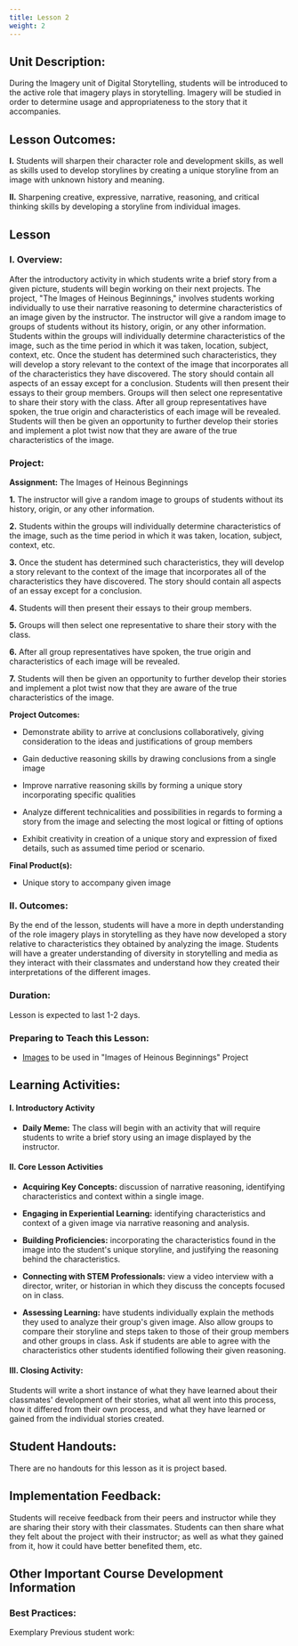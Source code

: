 ```yaml
---
title: Lesson 2
weight: 2
---
```

## Unit Description: 
During the Imagery unit of Digital Storytelling, students will be introduced to the active role that imagery plays in storytelling. Imagery will be studied in order to determine usage and appropriateness to the story that it accompanies. 


## Lesson Outcomes:
**I.** Students will sharpen their character role and development skills, as well as skills used to develop storylines by creating a unique storyline from an image with unknown history and meaning.

**II.** Sharpening creative, expressive, narrative, reasoning, and critical thinking skills by developing a storyline from individual images.

## Lesson
 ### I. Overview:
After the introductory activity in which students write a brief story from a given picture, students will begin working on their next projects. The project, "The Images of Heinous Beginnings," involves students working individually to use their narrative reasoning to determine characteristics of an image given by the instructor. The instructor will give a random image to groups of students without its history, origin, or any other information. Students within the groups will individually determine characteristics of the image, such as the time period in which it was taken, location, subject, context, etc. Once the student has determined such characteristics, they will develop a story relevant to the context of the image that incorporates all of the characteristics they have discovered. The story should contain all aspects of an essay except for a conclusion. Students will then present their essays to their group members. Groups will then select one representative to share their story with the class. After all group representatives have spoken, the true origin and characteristics of each image will be revealed. Students will then be given an opportunity to further develop their stories and implement a plot twist now that they are aware of the true characteristics of the image.

### Project:
**Assignment:**  The Images of Heinous Beginnings

		

 **1.** The instructor will give a random image to groups of students without its history, origin, or any other information.
 
 **2.** Students within the groups will individually determine characteristics of the image, such as the time period in which it was taken, location, subject, context, etc. 
 
 **3.** Once the student has determined such characteristics, they will develop a story relevant to the context of the image that incorporates all of the characteristics they have discovered. The story should contain all aspects of an essay except for a conclusion.
 
 **4.** Students will then present their essays to their group members. 
 
 **5.** Groups will then select one representative to share their story with the class.
 
**6.** After all group representatives have spoken, the true origin and characteristics of each image will be revealed.

**7.**  Students will then be given an opportunity to further develop their stories and implement a plot twist now that they are aware of the true characteristics of the image.

**Project Outcomes:** 
-   Demonstrate ability to arrive at conclusions collaboratively, giving consideration to the ideas and justifications of group members
    
-   Gain deductive reasoning skills by drawing conclusions from a single image
    
-   Improve narrative reasoning skills by forming a unique story incorporating specific qualities
    
-   Analyze different technicalities and possibilities in regards to forming a story from the image and selecting the most logical or fitting of options
    
-   Exhibit creativity in creation of a unique story and expression of fixed details, such as assumed time period or scenario.

**Final Product(s):**
	

 - Unique story to accompany given image


 ### II. Outcomes:
By the end of the lesson, students will have a more in depth understanding of the role imagery plays in storytelling as they have now developed a story relative to characteristics they obtained by analyzing the image.  Students will have a greater understanding of diversity in storytelling and media as they interact with their classmates and understand how they created their interpretations of the different images. 

###  Duration: 
Lesson is expected to last 1-2 days.

### Preparing to Teach this Lesson:

- [Images](http://www.historyinorbit.com/13-children-who-grew-up-to-be-the-most-evil-humans-in-the-world/) to be used in "Images of Heinous Beginnings" Project


## Learning Activities:

#### I. Introductory Activity
-  **Daily Meme:** The class will begin with an activity that will require students to write a brief story using an image displayed by the instructor.

#### II. Core Lesson Activities
- **Acquiring Key Concepts:** discussion of narrative reasoning, identifying characteristics and context within a single image.

- **Engaging in Experiential Learning:** identifying characteristics and context of a given image via narrative reasoning and analysis.

- **Building Proficiencies:** incorporating the characteristics found in the image into the student's unique storyline, and justifying the reasoning behind the characteristics.

- **Connecting with STEM Professionals:** view a video interview with a director, writer, or historian in which they discuss the concepts focused on in class.

- **Assessing Learning:** have students individually explain the methods they used to analyze their group's given image. Also allow groups to compare their storyline and steps taken to those of their group members and other groups in class. Ask if students are able to agree with the characteristics other students identified following their given reasoning.
#### III. Closing Activity: 
 Students will write a short instance of what they have learned about their classmates' development of their stories, what all went into this process, how it differed from their own process, and what they have learned or gained from the individual stories created.



## Student Handouts:
There are no handouts for this lesson as it is project based.

##  Implementation Feedback: 
Students will receive feedback from their peers and instructor while they are sharing their story with their classmates. Students can then share what they felt about the project with their instructor; as well as what they gained from it, how it could have better benefited them, etc.


## Other Important Course Development Information
### Best Practices:
Exemplary Previous student work: 

